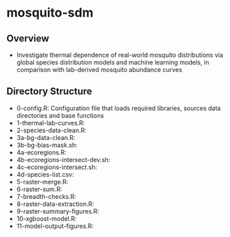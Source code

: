 # mosquito-sdm

## Overview
* Investigate thermal dependence of real-world mosquito distributions via global species distribution models and machine learning models, in comparison with lab-derived mosquito abundance curves

## Directory Structure
* 0-config.R: Configuration file that loads required libraries, sources data directories and base functions
* 1-thermal-lab-curves.R:
* 2-species-data-clean.R:
* 3a-bg-data-clean.R:
* 3b-bg-bias-mask.sh:
* 4a-ecoregions.R:
* 4b-ecoregions-intersect-dev.sh:
* 4c-ecoregions-intersect.sh:
* 4d-species-list.csv:
* 5-raster-merge.R:
* 6-raster-sum.R:
* 7-breadth-checks.R:
* 8-raster-data-extraction.R:
* 9-raster-summary-figures.R:
* 10-xgboost-model.R:
* 11-model-output-figures.R:
